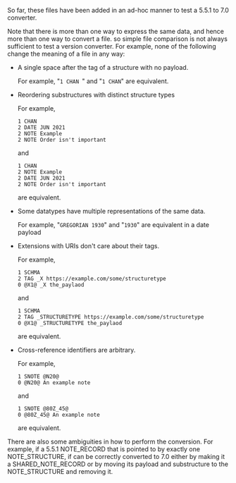 So far, these files have been added in an ad-hoc manner to test a 5.5.1 to 7.0 converter.

Note that there is more than one way to express the same data, and hence more than one way to convert a file.
so simple file comparison is not always sufficient to test a version converter.
For example, none of the following change the meaning of a file in any way:

- A single space after the tag of a structure with no payload.
    
    For example, "`1 CHAN `" and "`1 CHAN`" are equivalent.
    
- Reordering substructures with distinct structure types
    
    For example,

    ````gedcom
    1 CHAN
    2 DATE JUN 2021
    2 NOTE Example
    2 NOTE Order isn't important
    ````
    
    and
    
    ````gedcom
    1 CHAN
    2 NOTE Example
    2 DATE JUN 2021
    2 NOTE Order isn't important
    ````
    
    are equivalent.

- Some datatypes have multiple representations of the same data.
    
    For example, "`GREGORIAN 1930`" and "`1930`" are equivalent in a date payload

- Extensions with URIs don't care about their tags.
    
    For example,
    
    ````gedcom
    1 SCHMA
    2 TAG _X https://example.com/some/structuretype
    0 @X1@ _X the_paylaod
    ````
    
    and
    
    ````gedcom
    1 SCHMA
    2 TAG _STRUCTURETYPE https://example.com/some/structuretype
    0 @X1@ _STRUCTURETYPE the_paylaod
    ````
    
    are equivalent.

- Cross-reference identifiers are arbitrary.

    For example,
    
    ````gedcom
    1 SNOTE @N20@
    0 @N20@ An example note
    ````
    
    and
    
    ````gedcom
    1 SNOTE @80Z_45@
    0 @80Z_45@ An example note
    ````
    
    are equivalent.

There are also some ambiguities in how to perform the conversion.
For example, if a 5.5.1 NOTE_RECORD that is pointed to by exactly one NOTE_STRUCTURE,
if can be correctly converted to 7.0 either by making it a SHARED_NOTE_RECORD or by moving its payload and substructure to the NOTE_STRUCTURE and removing it.

